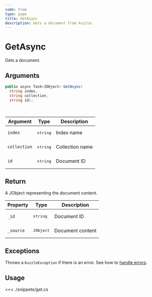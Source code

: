 ```yaml
---
code: true
type: page
title: GetAsync
description: Gets a document from kuzzle.
---
```


# GetAsync

Gets a document.

## Arguments

```csharp
public async Task<JObject> GetAsync(
  string index, 
  string collection, 
  string id);

```

<br/>

| Argument     | Type                                 | Description     |
| ------------ | ------------------------------------ | --------------- |
| `index`      | <pre>string</pre>        | Index name      |
| `collection` | <pre>string</pre>        | Collection name |
| `id`         | <pre>string</pre>        | Document ID     |

## Return

A JObject representing the document content.

| Property | Type              | Description      |
| -------- | ----------------- | ---------------- |
| `_id` | <pre>string</pre> | Document ID |
| `_source` | <pre>JObject</pre> | Document content |

## Exceptions

Throws a `KuzzleException` if there is an error. See how to [handle errors](/sdk/csharp/2/essentials/error-handling).

## Usage

<<< ./snippets/get.cs
